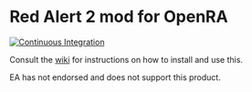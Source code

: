 # Red Alert 2 mod for OpenRA

[![Continuous Integration](https://github.com/OpenRA/ra2/workflows/Continuous%20Integration/badge.svg)](https://github.com/OpenRA/ra2/actions/workflows/ci.yml)

Consult the [wiki](https://github.com/OpenRA/ra2/wiki) for instructions on how to install and use this.

EA has not endorsed and does not support this product.
